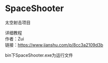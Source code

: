 # SpaceShooter
太空射击项目

详细教程  
作者：Zui  
链接：https://www.jianshu.com/p/8cc3a2109d3b  

bin下SpaceShooter.exe为运行文件
